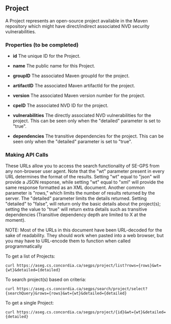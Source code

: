 ## Project

A Project represents an open-source project available in the Maven repository which might have direct/indirect associated NVD security vulnerabilities. 

### Properties (to be completed)
+ __id__
	The unique ID for the Project.

+ __name__
	The public name for this Project.

+ __groupID__
    The associated Maven groupId for the project.

+ __artifactID__
    The associated Maven artifactId for the project.

+ __version__
    The associated Maven version number for the project.

+ __cpeID__
    The associated NVD ID for the project.

+ __vulnerabilities__
    The directly associated NVD vulnerabilities for the project. This can be seen only when the "detailed" parameter is set to "true".
	
+ __dependencies__
    The transitive dependencies for the project. This can be seen only when the "detailed" parameter is set to "true".

### Making API Calls
These URLs allow you to access the search functionality of SE-GPS from any non-browser user agent. Note that the "wt" parameter present in every URL determines the format of the results. 
Setting "wt" equal to "json" will provide a JSON response, while setting "wt" equal to "xml" will provide the same response formatted as an XML document. 
Another common parameter is "rows," which limits the number of results returned by the server. 
The "detailed" parameter limits the details returned. Setting "detailed" to "false", will return only the basic details about the project(s); setting the value to "true" will return extra details such as transitive dependencies (Transitive dependency depth are limited to X at the moment).

NOTE: Most of the URLs in this document have been URL-decoded for the sake of readability. They should work when pasted into a web browser, but you may have to URL-encode them to function when called programmatically


To get a list of Projects:
```shell
curl https://aseg.cs.concordia.ca/segps/project/list?rows={rows}&wt={wt}&detailed={detailed}
```

To search project(s) based on criteria:
```shell
curl https://aseg.cs.concordia.ca/segps/search/project/select?{searchQuery}&rows={rows}&wt={wt}&detailed={detailed}
```


To get a single Project:
```shell
curl https://aseg.cs.concordia.ca/segps/project/{id}&wt={wt}&detailed={detailed}
```

